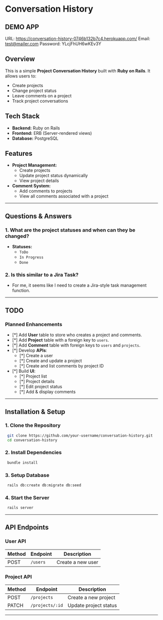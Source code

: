 # Conversation History

## DEMO APP
URL: https://conversation-history-0746b132b7c4.herokuapp.com/
Email: test@mailer.com
Password: YLcjFhUH6wKEv3Y

## Overview
This is a simple **Project Conversation History** built with **Ruby on Rails**. It allows users to:
- Create projects
- Change project status
- Leave comments on a project
- Track project conversations

## Tech Stack
- **Backend:** Ruby on Rails
- **Frontend:** ERB (Server-rendered views)
- **Database:** PostgreSQL

## Features
- **Project Management:**
  - Create projects
  - Update project status dynamically
  - View project details
- **Comment System:**
  - Add comments to projects
  - View all comments associated with a project

---

## Questions & Answers
### **1. What are the project statuses and when can they be changed?**
- **Statuses:**
  - `ToDo`
  - `In Progress`
  - `Done`

### **2. Is this similar to a Jira Task?**
- For me, it seems like I need to create a Jira-style task management function.

---

## TODO
### **Planned Enhancements**
- [*] Add **User** table to store who creates a project and comments.
- [*] Add **Project** table with a foreign key to `users`.
- [*] Add **Comment** table with foreign keys to `users` and `projects`.
- [*] Develop **APIs**:
  - [*] Create a user
  - [*] Create and update a project
  - [*] Create and list comments by project ID
- [*] Build **UI**:
  - [*] Project list
  - [*] Project details
  - [*] Edit project status
  - [*] Add & display comments

---

## Installation & Setup
### **1. Clone the Repository**
```bash
 git clone https://github.com/your-username/conversation-history.git
 cd conversation-history
```

### **2. Install Dependencies**
```bash
 bundle install
```

### **3. Setup Database**
```bash
 rails db:create db:migrate db:seed
```

### **4. Start the Server**
```bash
 rails server
```

---

## API Endpoints
### **User API**
| Method | Endpoint | Description |
|--------|-------------|-------------|
| POST   | `/users`    | Create a new user |

### **Project API**
| Method | Endpoint | Description |
|--------|-------------|-------------|
| POST   | `/projects` | Create a new project |
| PATCH  | `/projects/:id` | Update project status |

---
